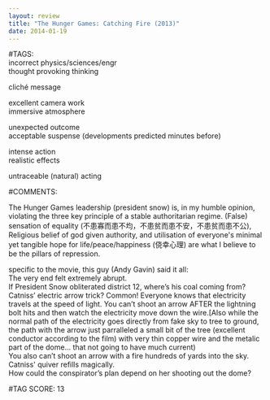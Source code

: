 ```yaml
---  
layout: review  
title: "The Hunger Games: Catching Fire (2013)"  
date: 2014-01-19  
---  
```

  
#TAGS:  
incorrect physics/sciences/engr  
thought provoking thinking  
  
cliché message  
  
excellent camera work  
immersive atmosphere  
  
unexpected outcome  
acceptable suspense (developments predicted minutes before)  
  
intense action  
realistic effects  
  
untraceable (natural) acting  
  
#COMMENTS:  
  
The Hunger Games leadership (president snow) is, in my humble opinion, violating the three key principle of a stable authoritarian regime. (False) sensation of equality (不患寡而患不均，不患贫而患不安，不患贫而患不公), Religious belief of god given authority, and utilisation of everyone's minimal yet tangible hope for life/peace/happiness (侥幸心理) are what I believe to be the pillars of repression.  
  
specific to the movie, this guy (Andy Gavin) said it all:  
The very end felt extremely abrupt.  
If President Snow obliterated district 12, where’s his coal coming from?  
Catniss’ electric arrow trick? Common! Everyone knows that electricity travels at the speed of light. You can’t shoot an arrow AFTER the lightning bolt hits and then watch the electricity move down the wire.[Also while the normal path of the electricity goes directly from fake sky to tree to ground, the path with the arrow just parralleled a small bit of the tree (excellent conductor according to the film) with very thin copper wire and the metalic part of the dome... that not going to have much current)  
You also can’t shoot an arrow with a fire hundreds of yards into the sky.  
Catniss' quiver refills magically.  
How could the conspirator’s plan depend on her shooting out the dome?  
  
  
  
  
  
#TAG SCORE: 13  
